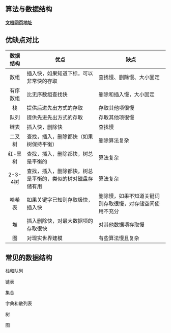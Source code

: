 ## 算法与数据结构
**[文档网页地址](http://dsjs.docs.junfengshow.com/)**

## 优缺点对比
| 数据结构 | 优点 | 缺点 |
| :-------: | ---- | -- |
| 数组 | 插入快，如果知道下标，可以非常快的存取 | 查找慢、删除慢、大小固定 |
| 有序数组 | 比无序数组查找快 | 删除和插入慢，大小固定 |
| 栈 | 提供后进先出方式的存取 | 存取其他项很慢 |
| 队列 | 提供先进先出方式的存取 | 存取其他项很慢 |
| 链表 | 插入快，删除快 | 查找慢 |
| 二叉树 | 查找，插入，删除都快（如果树保持平衡） | 删除算法复杂 |
| 红-黑树 | 查找，插入，删除都快，树总是平衡的 | 算法复杂 |
| 2-3-4树 | 查找，插入，删除都快，树总是平衡的，类似的树对磁盘存储有用 | 算法复杂 |
| 哈希表 | 如果关键字已知则存取极快，插入快 | 删除慢，如果不知道关键词则存取很慢，对存储空间使用不充分 |
| 堆 | 插入删除快，对最大数据项的存取很快 | 对其他数据项存取慢 |
| 图 | 对现实世界建模 | 有些算法慢且复杂 |


## 常见的数据结构
栈和队列
>
链表
>
集合
>
字典和散列表
>
树
>
图 


